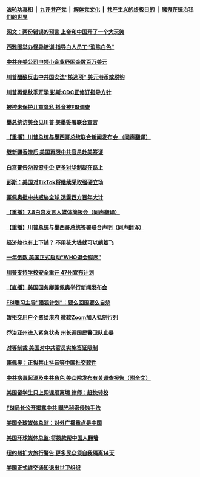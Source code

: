 ####  [法轮功真相](../../../../basic/blob/master/README.md?t=07091102) &nbsp;|&nbsp; [九评共产党](../../../../9ping.md/blob/master/README.md?t=07091102) &nbsp;|&nbsp; [解体党文化](../../../../jtdwh.md/blob/master/README.md?t=07091102)  &nbsp;|&nbsp; [共产主义的终极目的](../../../../gczydzjmd.md/blob/master/README.md?t=07091102) &nbsp;|&nbsp; [魔鬼在统治我们的世界](../../../../mgztzwmdsj.md/blob/master/README.md?t=07091102) 

#### [网文：两份错误的预言 上帝和中国开了一个大玩笑](../pages/prog203/a102889416.md?t=07091102) 

#### [西雅图举办怪异培训 指导白人员工“消除白色”](../pages/prog203/a102889417.md?t=07091102) 

#### [中共在美公司申领小企业纾困金数百万美元](../pages/prog203/a102889012.md?t=07091102) 

#### [川普醖酿反击中共国安法“核选项” 美元港币或脱钩](../pages/prog203/a102889311.md?t=07091102) 

#### [川普再促秋季开学 彭斯:CDC正修订指导方针](../pages/prog203/a102889167.md?t=07091102) 

#### [被控未保护儿童隐私 抖音被FBI调查](../pages/prog203/a102889081.md?t=07091102) 

#### [墨总统访美会见川普 美墨签署联合宣言](../pages/prog203/a102889279.md?t=07091102) 

#### [【重播】川普总统与墨西哥总统联合新闻发布会 （同声翻译）](../pages/prog203/a102889264.md?t=07091102) 

#### [继新疆香港后 美国再限中共官员赴美签证](../pages/prog203/a102889085.md?t=07091102) 

#### [白宫警告勿投资中企 更多对华制裁在路上](../pages/prog203/a102889230.md?t=07091102) 

#### [彭斯：美国对TikTok将继续采取强硬立场](../pages/prog203/a102889109.md?t=07091102) 

#### [蓬佩奥批中共威胁全球 透露西方百年大计](../pages/prog203/a102889178.md?t=07091102) 

#### [【重播】7.8白宫发言人媒体简报会（同声翻译）](../pages/prog203/a102889171.md?t=07091102) 

#### [【重播】川普总统与墨西哥总统签署联合声明（同声翻译）](../pages/prog203/a102889055.md?t=07091102) 

#### [经济舱也有上下铺？ 不用花大钱就可以躺着飞](../pages/prog203/a102888825.md?t=07091102) 

#### [一年倒数 美国正式启动“WHO退会程序”](../pages/prog203/a102888991.md?t=07091102) 

#### [川普支持学校安全重开 47州宣布计划](../pages/prog203/a102888974.md?t=07091102) 

#### [【直播】美国国务卿蓬佩奥举行新闻发布会](../pages/prog203/a102888936.md?t=07091102) 

#### [FBI曝习主导“猎狐计划”：要么回国要么自杀](../pages/prog203/a102888646.md?t=07091102) 

#### [暂拒交用户个资给港府 微软Zoom加入抵制行列](../pages/prog203/a102888556.md?t=07091102) 

#### [乔治亚州进入紧急状态 州长调国民警卫队止暴](../pages/prog203/a102888495.md?t=07091102) 

#### [对等制裁 美国对中共官员实施签证限制](../pages/prog203/a102888425.md?t=07091102) 

#### [蓬佩奥：正拟禁止抖音等中国社交软件](../pages/prog203/a102888217.md?t=07091102) 

#### [中共病毒起源及中共角色 美众院发布有关调查报告（附全文）](../pages/prog203/a102888197.md?t=07091102) 

#### [美国留学生只上网课须离境 律师：赶快转校](../pages/prog203/a102888365.md?t=07091102) 

#### [FBI局长公开揭露中共 曝光秘密侵蚀手法](../pages/prog203/a102888337.md?t=07091102) 

#### [美国全球媒体总监：对外广播重点是中国](../pages/prog203/a102888312.md?t=07091102) 

#### [美国环球媒体总监:将拨款帮中国人翻墙](../pages/prog203/a102888236.md?t=07091102) 

#### [纽约州扩大旅行警告 更多民众须自我隔离14天](../pages/prog203/a102888265.md?t=07091102) 

#### [美国正式递交通知退出世卫组织](../pages/prog203/a102888222.md?t=07091102) 

